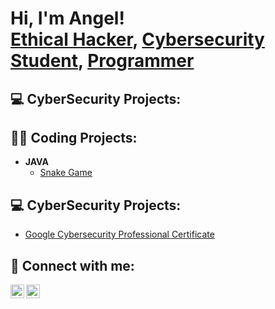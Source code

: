 <h1>Hi, I'm Angel! <br/><a href="https://tryhackme.com/r/p/zerodayblitz">Ethical Hacker</a>, <a href="https://www.linkedin.com/in/joshmadakor/">Cybersecurity Student</a>, <a href="https://github.com/zerodayblitz">Programmer</a></h1>

<h2>💻 CyberSecurity Projects:</h2>
 
<h2>👨‍💻 Coding Projects:</h2>

- <b>JAVA</b>
  - [Snake Game]()

<h2>💻 CyberSecurity Projects:</h2>

  - [Google Cybersecurity Professional Certificate](https://coursera.org/share/265a2098281ffa4ab7ce16255ac51a03)

<h2> 🤳 Connect with me:</h2>

[<img align="left" alt="JoshMadakor | Twitter" width="22px" src="https://cdn.jsdelivr.net/npm/simple-icons@v3/icons/twitter.svg" />][twitter]
[<img align="left" alt="JoshMadakor | LinkedIn" width="22px" src="https://cdn.jsdelivr.net/npm/simple-icons@v3/icons/linkedin.svg" />][linkedin]

[twitter]: https://x.com/foreverblitzin
[linkedin]: https://www.linkedin.com/in/angel-santiago-b36295295/
